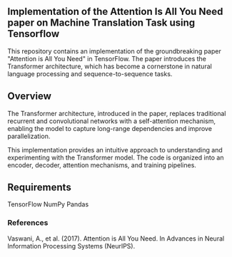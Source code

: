 ## Implementation of the Attention Is All You Need paper on Machine Translation Task using Tensorflow

This repository contains an implementation of the groundbreaking paper "Attention is All You Need" in TensorFlow. The paper introduces the Transformer architecture, which has become a cornerstone in natural language processing and sequence-to-sequence tasks.


## Overview
The Transformer architecture, introduced in the paper, replaces traditional recurrent and convolutional networks with a self-attention mechanism, enabling the model to capture long-range dependencies and improve parallelization.

This implementation provides an intuitive approach to understanding and experimenting with the Transformer model. The code is organized into an encoder, decoder, attention mechanisms, and training pipelines.


## Requirements
TensorFlow 
NumPy
Pandas


### References
Vaswani, A., et al. (2017). Attention is All You Need. In Advances in Neural Information Processing Systems (NeurIPS).
